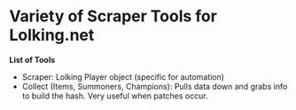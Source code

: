 Variety of Scraper Tools for Lolking.net
===

**List of Tools**

- Scraper: Lolking Player object (specific for automation)
- Collect (Items, Summoners, Champions): Pulls data down and grabs info to build the hash. Very useful when patches occur.  
